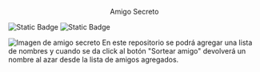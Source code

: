<p align="center">
  Amigo Secreto
</p>


![Static Badge](https://img.shields.io/badge/version-0.1-blue)
![Static Badge](https://img.shields.io/badge/lanzamiento-19%20septiembre%202025-blue)

![Imagen de amigo secreto](https://github.com/user-attachments/assets/0200afcc-2ff2-4e8d-b7b3-b9735b7b1965)
En este repositorio se podrá agregar una lista de nombres y cuando se da click al botón "Sortear amigo" devolverá un nombre al azar desde la lista de amigos agregados.




